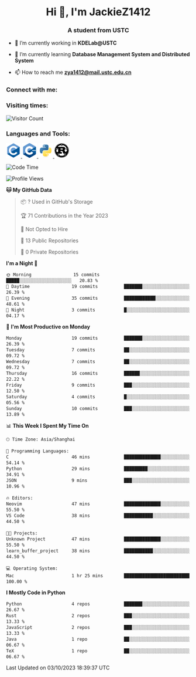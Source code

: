 <h1 align="center">Hi 👋, I'm JackieZ1412</h1>
<h3 align="center">A student from USTC</h3>

- 🔭 I’m currently working in **KDELab@USTC**

- 🌱 I’m currently learning **Database Management System and Distributed System**

- 📫 How to reach me **zya1412@mail.ustc.edu.cn**

<h3 align="left">Connect with me:</h3>
<p align="left">
</p>

<h3 align="left">Visiting times:</h3>
<p align="left">
</p>

![Visitor Count](https://profile-counter.glitch.me/Christmas/count.svg)

<h3 align="left">Languages and Tools:</h3>
<p align="left"> <a href="https://www.cprogramming.com/" target="_blank" rel="noreferrer"> <img src="https://raw.githubusercontent.com/devicons/devicon/master/icons/c/c-original.svg" alt="c" width="40" height="40"/> </a> <a href="https://www.w3schools.com/cpp/" target="_blank" rel="noreferrer"> <img src="https://raw.githubusercontent.com/devicons/devicon/master/icons/cplusplus/cplusplus-original.svg" alt="cplusplus" width="40" height="40"/> </a> <a href="https://www.python.org" target="_blank" rel="noreferrer"> <img src="https://raw.githubusercontent.com/devicons/devicon/master/icons/python/python-original.svg" alt="python" width="40" height="40"/> </a> <a href="https://www.rust-lang.org" target="_blank" rel="noreferrer"> <img src="https://raw.githubusercontent.com/devicons/devicon/master/icons/rust/rust-plain.svg" alt="rust" width="40" height="40"/> </a> </p>



<!--START_SECTION:waka-->
![Code Time](http://img.shields.io/badge/Code%20Time-530%20hrs%206%20mins-blue)

![Profile Views](http://img.shields.io/badge/Profile%20Views-0-blue)

**🐱 My GitHub Data** 

> 📦 ? Used in GitHub's Storage 
 > 
> 🏆 71 Contributions in the Year 2023
 > 
> 🚫 Not Opted to Hire
 > 
> 📜 13 Public Repositories 
 > 
> 🔑 0 Private Repositories 
 > 
**I'm a Night 🦉** 

```text
🌞 Morning                15 commits          █████░░░░░░░░░░░░░░░░░░░░   20.83 % 
🌆 Daytime                19 commits          ███████░░░░░░░░░░░░░░░░░░   26.39 % 
🌃 Evening                35 commits          ████████████░░░░░░░░░░░░░   48.61 % 
🌙 Night                  3 commits           █░░░░░░░░░░░░░░░░░░░░░░░░   04.17 % 
```
📅 **I'm Most Productive on Monday** 

```text
Monday                   19 commits          ███████░░░░░░░░░░░░░░░░░░   26.39 % 
Tuesday                  7 commits           ██░░░░░░░░░░░░░░░░░░░░░░░   09.72 % 
Wednesday                7 commits           ██░░░░░░░░░░░░░░░░░░░░░░░   09.72 % 
Thursday                 16 commits          ██████░░░░░░░░░░░░░░░░░░░   22.22 % 
Friday                   9 commits           ███░░░░░░░░░░░░░░░░░░░░░░   12.50 % 
Saturday                 4 commits           █░░░░░░░░░░░░░░░░░░░░░░░░   05.56 % 
Sunday                   10 commits          ███░░░░░░░░░░░░░░░░░░░░░░   13.89 % 
```


📊 **This Week I Spent My Time On** 

```text
🕑︎ Time Zone: Asia/Shanghai

💬 Programming Languages: 
C                        46 mins             ██████████████░░░░░░░░░░░   54.14 % 
Python                   29 mins             █████████░░░░░░░░░░░░░░░░   34.91 % 
JSON                     9 mins              ███░░░░░░░░░░░░░░░░░░░░░░   10.96 % 

🔥 Editors: 
Neovim                   47 mins             ██████████████░░░░░░░░░░░   55.50 % 
VS Code                  38 mins             ███████████░░░░░░░░░░░░░░   44.50 % 

🐱‍💻 Projects: 
Unknown Project          47 mins             ██████████████░░░░░░░░░░░   55.50 % 
learn_buffer_project     38 mins             ███████████░░░░░░░░░░░░░░   44.50 % 

💻 Operating System: 
Mac                      1 hr 25 mins        █████████████████████████   100.00 % 
```

**I Mostly Code in Python** 

```text
Python                   4 repos             ███████░░░░░░░░░░░░░░░░░░   26.67 % 
Rust                     2 repos             ███░░░░░░░░░░░░░░░░░░░░░░   13.33 % 
JavaScript               2 repos             ███░░░░░░░░░░░░░░░░░░░░░░   13.33 % 
Java                     1 repo              ██░░░░░░░░░░░░░░░░░░░░░░░   06.67 % 
TeX                      1 repo              ██░░░░░░░░░░░░░░░░░░░░░░░   06.67 % 
```




 Last Updated on 03/10/2023 18:39:37 UTC
<!--END_SECTION:waka-->

